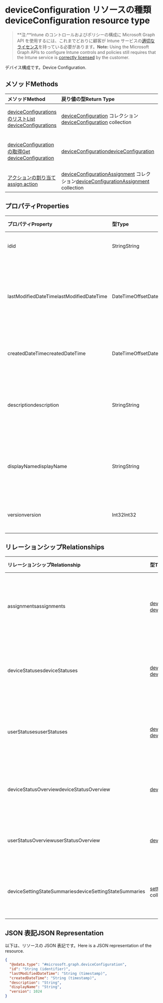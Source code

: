 # <a name="deviceconfiguration-resource-type"></a><span data-ttu-id="44cb8-101">deviceConfiguration リソースの種類</span><span class="sxs-lookup"><span data-stu-id="44cb8-101">deviceConfiguration resource type</span></span>

> <span data-ttu-id="44cb8-102">**注:**Intune のコントロールおよびポリシーの構成に Microsoft Graph API を使用するには、これまでどおりに顧客が Intune サービスの[適切なライセンス](https://go.microsoft.com/fwlink/?linkid=839381)を持っている必要があります。</span><span class="sxs-lookup"><span data-stu-id="44cb8-102">**Note:** Using the Microsoft Graph APIs to configure Intune controls and policies still requires that the Intune service is [correctly licensed](https://go.microsoft.com/fwlink/?linkid=839381) by the customer.</span></span>

<span data-ttu-id="44cb8-103">デバイス構成です。</span><span class="sxs-lookup"><span data-stu-id="44cb8-103">Device Configuration.</span></span>
## <a name="methods"></a><span data-ttu-id="44cb8-104">メソッド</span><span class="sxs-lookup"><span data-stu-id="44cb8-104">Methods</span></span>
|<span data-ttu-id="44cb8-105">メソッド</span><span class="sxs-lookup"><span data-stu-id="44cb8-105">Method</span></span>|<span data-ttu-id="44cb8-106">戻り値の型</span><span class="sxs-lookup"><span data-stu-id="44cb8-106">Return Type</span></span>|<span data-ttu-id="44cb8-107">説明</span><span class="sxs-lookup"><span data-stu-id="44cb8-107">Description</span></span>|
|:---|:---|:---|
|[<span data-ttu-id="44cb8-108">deviceConfigurations のリスト</span><span class="sxs-lookup"><span data-stu-id="44cb8-108">List deviceConfigurations</span></span>](../api/intune_deviceconfig_deviceconfiguration_list.md)|<span data-ttu-id="44cb8-109">[deviceConfiguration](../resources/intune_deviceconfig_deviceconfiguration.md) コレクション</span><span class="sxs-lookup"><span data-stu-id="44cb8-109">[deviceConfiguration](../resources/intune_deviceconfig_deviceconfiguration.md) collection</span></span>|<span data-ttu-id="44cb8-110">[deviceConfiguration](../resources/intune_deviceconfig_deviceconfiguration.md) オブジェクトのプロパティとリレーションシップをリストします。</span><span class="sxs-lookup"><span data-stu-id="44cb8-110">List properties and relationships of the [deviceConfiguration](../resources/intune_deviceconfig_deviceconfiguration.md) objects.</span></span>|
|[<span data-ttu-id="44cb8-111">deviceConfiguration の取得</span><span class="sxs-lookup"><span data-stu-id="44cb8-111">Get deviceConfiguration</span></span>](../api/intune_deviceconfig_deviceconfiguration_get.md)|[<span data-ttu-id="44cb8-112">deviceConfiguration</span><span class="sxs-lookup"><span data-stu-id="44cb8-112">deviceConfiguration</span></span>](../resources/intune_deviceconfig_deviceconfiguration.md)|<span data-ttu-id="44cb8-113">[deviceConfiguration](../resources/intune_deviceconfig_deviceconfiguration.md) オブジェクトのプロパティとリレーションシップを読み取ります。</span><span class="sxs-lookup"><span data-stu-id="44cb8-113">Read properties and relationships of [plannerAssignedToTaskBoardTaskFormat](../resources/intune_deviceconfig_deviceconfiguration.md) object.</span></span>|
|[<span data-ttu-id="44cb8-114">アクションの割り当て</span><span class="sxs-lookup"><span data-stu-id="44cb8-114">assign action</span></span>](../api/intune_deviceconfig_deviceconfiguration_assign.md)|<span data-ttu-id="44cb8-115">[deviceConfigurationAssignment](../resources/intune_deviceconfig_deviceconfigurationassignment.md) コレクション</span><span class="sxs-lookup"><span data-stu-id="44cb8-115">[deviceConfigurationAssignment](../resources/intune_deviceconfig_deviceconfigurationassignment.md) collection</span></span>|<span data-ttu-id="44cb8-116">まだ文書化されていません</span><span class="sxs-lookup"><span data-stu-id="44cb8-116">Not yet documented</span></span>|

## <a name="properties"></a><span data-ttu-id="44cb8-117">プロパティ</span><span class="sxs-lookup"><span data-stu-id="44cb8-117">Properties</span></span>
|<span data-ttu-id="44cb8-118">プロパティ</span><span class="sxs-lookup"><span data-stu-id="44cb8-118">Property</span></span>|<span data-ttu-id="44cb8-119">型</span><span class="sxs-lookup"><span data-stu-id="44cb8-119">Type</span></span>|<span data-ttu-id="44cb8-120">説明</span><span class="sxs-lookup"><span data-stu-id="44cb8-120">Description</span></span>|
|:---|:---|:---|
|<span data-ttu-id="44cb8-121">id</span><span class="sxs-lookup"><span data-stu-id="44cb8-121">id</span></span>|<span data-ttu-id="44cb8-122">String</span><span class="sxs-lookup"><span data-stu-id="44cb8-122">String</span></span>|<span data-ttu-id="44cb8-123">エンティティのキー。</span><span class="sxs-lookup"><span data-stu-id="44cb8-123">Name of the entity.</span></span>|
|<span data-ttu-id="44cb8-124">lastModifiedDateTime</span><span class="sxs-lookup"><span data-stu-id="44cb8-124">lastModifiedDateTime</span></span>|<span data-ttu-id="44cb8-125">DateTimeOffset</span><span class="sxs-lookup"><span data-stu-id="44cb8-125">DateTimeOffset</span></span>|<span data-ttu-id="44cb8-126">オブジェクトの最終更新の DateTime。</span><span class="sxs-lookup"><span data-stu-id="44cb8-126">Gets or sets a DateTime value specifying when the node object was last modified.</span></span>|
|<span data-ttu-id="44cb8-127">createdDateTime</span><span class="sxs-lookup"><span data-stu-id="44cb8-127">createdDateTime</span></span>|<span data-ttu-id="44cb8-128">DateTimeOffset</span><span class="sxs-lookup"><span data-stu-id="44cb8-128">DateTimeOffset</span></span>|<span data-ttu-id="44cb8-129">オブジェクトが作成された DateTime。</span><span class="sxs-lookup"><span data-stu-id="44cb8-129">DateTime the object was created.</span></span>|
|<span data-ttu-id="44cb8-130">description</span><span class="sxs-lookup"><span data-stu-id="44cb8-130">description</span></span>|<span data-ttu-id="44cb8-131">String</span><span class="sxs-lookup"><span data-stu-id="44cb8-131">String</span></span>|<span data-ttu-id="44cb8-132">デバイス構成について管理者が提供した説明です。</span><span class="sxs-lookup"><span data-stu-id="44cb8-132">Admin provided description of the Device Configuration.</span></span>|
|<span data-ttu-id="44cb8-133">displayName</span><span class="sxs-lookup"><span data-stu-id="44cb8-133">displayName</span></span>|<span data-ttu-id="44cb8-134">String</span><span class="sxs-lookup"><span data-stu-id="44cb8-134">String</span></span>|<span data-ttu-id="44cb8-135">デバイス構成について管理者が指定した名前です。</span><span class="sxs-lookup"><span data-stu-id="44cb8-135">Admin provided name of the device configuration.</span></span>|
|<span data-ttu-id="44cb8-136">version</span><span class="sxs-lookup"><span data-stu-id="44cb8-136">version</span></span>|<span data-ttu-id="44cb8-137">Int32</span><span class="sxs-lookup"><span data-stu-id="44cb8-137">Int32</span></span>|<span data-ttu-id="44cb8-138">デバイス構成のバージョン。</span><span class="sxs-lookup"><span data-stu-id="44cb8-138">Version of the device configuration.</span></span>|

## <a name="relationships"></a><span data-ttu-id="44cb8-139">リレーションシップ</span><span class="sxs-lookup"><span data-stu-id="44cb8-139">Relationships</span></span>
|<span data-ttu-id="44cb8-140">リレーションシップ</span><span class="sxs-lookup"><span data-stu-id="44cb8-140">Relationship</span></span>|<span data-ttu-id="44cb8-141">型</span><span class="sxs-lookup"><span data-stu-id="44cb8-141">Type</span></span>|<span data-ttu-id="44cb8-142">説明</span><span class="sxs-lookup"><span data-stu-id="44cb8-142">Description</span></span>|
|:---|:---|:---|
|<span data-ttu-id="44cb8-143">assignments</span><span class="sxs-lookup"><span data-stu-id="44cb8-143">assignments</span></span>|<span data-ttu-id="44cb8-144">[deviceConfigurationAssignment](../resources/intune_deviceconfig_deviceconfigurationassignment.md) コレクション</span><span class="sxs-lookup"><span data-stu-id="44cb8-144">[deviceConfigurationAssignment](../resources/intune_deviceconfig_deviceconfigurationassignment.md) collection</span></span>|<span data-ttu-id="44cb8-145">デバイスの構成プロファイルの割り当てのリスト。</span><span class="sxs-lookup"><span data-stu-id="44cb8-145">The list of assignments for the device configuration profile.</span></span>|
|<span data-ttu-id="44cb8-146">deviceStatuses</span><span class="sxs-lookup"><span data-stu-id="44cb8-146">deviceStatuses</span></span>|<span data-ttu-id="44cb8-147">[deviceConfigurationDeviceStatus](../resources/intune_deviceconfig_deviceconfigurationdevicestatus.md) コレクション</span><span class="sxs-lookup"><span data-stu-id="44cb8-147">[deviceConfigurationDeviceStatus](../resources/intune_deviceconfig_deviceconfigurationdevicestatus.md) collection</span></span>|<span data-ttu-id="44cb8-148">デバイスごとのデバイス構成のインストール状況。</span><span class="sxs-lookup"><span data-stu-id="44cb8-148">Device configuration installation status by device.</span></span>|
|<span data-ttu-id="44cb8-149">userStatuses</span><span class="sxs-lookup"><span data-stu-id="44cb8-149">userStatuses</span></span>|<span data-ttu-id="44cb8-150">[deviceConfigurationUserStatus](../resources/intune_deviceconfig_deviceconfigurationuserstatus.md) コレクション</span><span class="sxs-lookup"><span data-stu-id="44cb8-150">[deviceConfigurationUserStatus](../resources/intune_deviceconfig_deviceconfigurationuserstatus.md) collection</span></span>|<span data-ttu-id="44cb8-151">ユーザーごとのデバイス構成のインストール状況。</span><span class="sxs-lookup"><span data-stu-id="44cb8-151">Device configuration installation stauts by user.</span></span>|
|<span data-ttu-id="44cb8-152">deviceStatusOverview</span><span class="sxs-lookup"><span data-stu-id="44cb8-152">deviceStatusOverview</span></span>|[<span data-ttu-id="44cb8-153">deviceConfigurationDeviceOverview</span><span class="sxs-lookup"><span data-stu-id="44cb8-153">deviceConfigurationDeviceOverview</span></span>](../resources/intune_deviceconfig_deviceconfigurationdeviceoverview.md)|<span data-ttu-id="44cb8-154">デバイス構成のデバイス状態の概要</span><span class="sxs-lookup"><span data-stu-id="44cb8-154">Device Configuration devices status overview</span></span>|
|<span data-ttu-id="44cb8-155">userStatusOverview</span><span class="sxs-lookup"><span data-stu-id="44cb8-155">userStatusOverview</span></span>|[<span data-ttu-id="44cb8-156">deviceConfigurationUserOverview</span><span class="sxs-lookup"><span data-stu-id="44cb8-156">deviceConfigurationUserOverview</span></span>](../resources/intune_deviceconfig_deviceconfigurationuseroverview.md)|<span data-ttu-id="44cb8-157">デバイス構成のユーザー状態の概要</span><span class="sxs-lookup"><span data-stu-id="44cb8-157">Device Configuration users status overview</span></span>|
|<span data-ttu-id="44cb8-158">deviceSettingStateSummaries</span><span class="sxs-lookup"><span data-stu-id="44cb8-158">deviceSettingStateSummaries</span></span>|<span data-ttu-id="44cb8-159">[settingStateDeviceSummary](../resources/intune_deviceconfig_settingstatedevicesummary.md) コレクション</span><span class="sxs-lookup"><span data-stu-id="44cb8-159">[settingStateDeviceSummary](../resources/intune_deviceconfig_settingstatedevicesummary.md) collection</span></span>|<span data-ttu-id="44cb8-160">デバイス構成設定状態のデバイスの要約</span><span class="sxs-lookup"><span data-stu-id="44cb8-160">Device Configuration Setting State Device Summary</span></span>|

## <a name="json-representation"></a><span data-ttu-id="44cb8-161">JSON 表記</span><span class="sxs-lookup"><span data-stu-id="44cb8-161">JSON Representation</span></span>
<span data-ttu-id="44cb8-162">以下は、リソースの JSON 表記です。</span><span class="sxs-lookup"><span data-stu-id="44cb8-162">Here is a JSON representation of the resource.</span></span>
<!-- {
  "blockType": "resource",
  "keyProperty": "id",
  "@odata.type": "microsoft.graph.deviceConfiguration"
}
-->
``` json
{
  "@odata.type": "#microsoft.graph.deviceConfiguration",
  "id": "String (identifier)",
  "lastModifiedDateTime": "String (timestamp)",
  "createdDateTime": "String (timestamp)",
  "description": "String",
  "displayName": "String",
  "version": 1024
}
```



